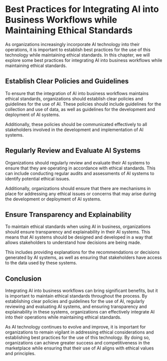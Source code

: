 Best Practices for Integrating AI into Business Workflows while Maintaining Ethical Standards
=================================================================================================================================================================================

As organizations increasingly incorporate AI technology into their operations, it is important to establish best practices for the use of this technology while maintaining ethical standards. In this chapter, we will explore some best practices for integrating AI into business workflows while maintaining ethical standards.

Establish Clear Policies and Guidelines
---------------------------------------

To ensure that the integration of AI into business workflows maintains ethical standards, organizations should establish clear policies and guidelines for the use of AI. These policies should include guidelines for the collection and use of data, as well as guidelines for the development and deployment of AI systems.

Additionally, these policies should be communicated effectively to all stakeholders involved in the development and implementation of AI systems.

Regularly Review and Evaluate AI Systems
----------------------------------------

Organizations should regularly review and evaluate their AI systems to ensure that they are operating in accordance with ethical standards. This can include conducting regular audits and assessments of AI systems to identify potential ethical issues.

Additionally, organizations should ensure that there are mechanisms in place for addressing any ethical issues or concerns that may arise during the development or deployment of AI systems.

Ensure Transparency and Explainability
--------------------------------------

To maintain ethical standards when using AI in business, organizations should ensure transparency and explainability in their AI systems. This means that AI systems should be designed and developed in a way that allows stakeholders to understand how decisions are being made.

This includes providing explanations for the recommendations or decisions generated by AI systems, as well as ensuring that stakeholders have access to the data used by these systems.

Conclusion
----------

Integrating AI into business workflows can bring significant benefits, but it is important to maintain ethical standards throughout the process. By establishing clear policies and guidelines for the use of AI, regularly reviewing and evaluating AI systems, and ensuring transparency and explainability in these systems, organizations can effectively integrate AI into their operations while maintaining ethical standards.

As AI technology continues to evolve and improve, it is important for organizations to remain vigilant in addressing ethical considerations and establishing best practices for the use of this technology. By doing so, organizations can achieve greater success and competitiveness in the marketplace while ensuring that their use of AI aligns with ethical values and principles.

